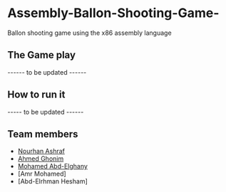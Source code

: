 # Assembly-Ballon-Shooting-Game-
Ballon shooting game using the x86 assembly language


## The Game play

------ to be updated ------


## How to run it 

----- to be updated ------


## Team members
- [Nourhan Ashraf](https://github.com/nourhan-ashraf)
- [Ahmed Ghonim](https://github.com/A-bahaa)
- [Mohamed Abd-Elghany](https://github.com/MuhamedAbdelghany)
- [Amr Mohamed]
- [Abd-Elrhman Hesham]
